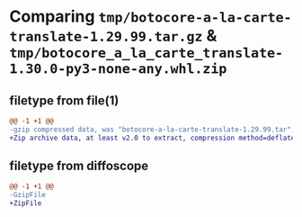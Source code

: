 # Comparing `tmp/botocore-a-la-carte-translate-1.29.99.tar.gz` & `tmp/botocore_a_la_carte_translate-1.30.0-py3-none-any.whl.zip`

## filetype from file(1)

```diff
@@ -1 +1 @@
-gzip compressed data, was "botocore-a-la-carte-translate-1.29.99.tar", last modified: Sat Mar 25 01:23:13 2023, max compression
+Zip archive data, at least v2.0 to extract, compression method=deflate
```

## filetype from diffoscope

```diff
@@ -1 +1 @@
-GzipFile
+ZipFile
```

